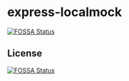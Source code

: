 # express-localmock
[![FOSSA Status](https://app.fossa.io/api/projects/git%2Bgithub.com%2Fshowonne%2Fexpress-localmock.svg?type=shield)](https://app.fossa.io/projects/git%2Bgithub.com%2Fshowonne%2Fexpress-localmock?ref=badge_shield)



## License
[![FOSSA Status](https://app.fossa.io/api/projects/git%2Bgithub.com%2Fshowonne%2Fexpress-localmock.svg?type=large)](https://app.fossa.io/projects/git%2Bgithub.com%2Fshowonne%2Fexpress-localmock?ref=badge_large)
